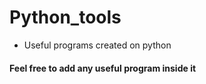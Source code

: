 # Python_tools
- Useful programs created on python

#### Feel free to add any useful program inside it

